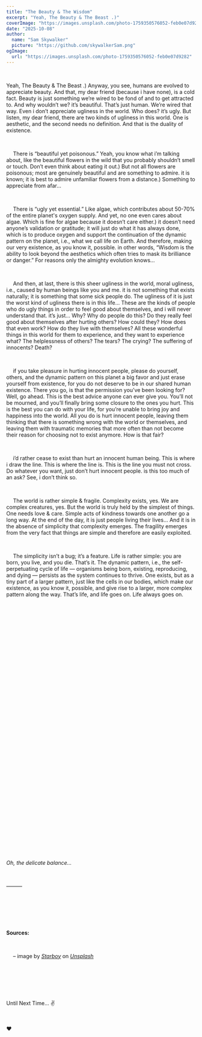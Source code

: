 ```yaml
---
title: "The Beauty & The Wisdom"
excerpt: "Yeah, The Beauty & The Beast .)"
coverImage: "https://images.unsplash.com/photo-1759350576052-feb0e07d9282"
date: "2025-10-08"
author:
  name: "Sam Skywalker"
  picture: "https://github.com/skywalkerSam.png"
ogImage:
  url: "https://images.unsplash.com/photo-1759350576052-feb0e07d9282"
---
```


&nbsp;

Yeah, The Beauty & The Beast .) Anyway, you see, humans are evolved to appreciate beauty. And that, my dear friend (because i have none), is a cold fact. Beauty is just something we’re wired to be fond of and to get attracted to. And why wouldn’t we? it’s beautiful. That’s just human. We’re wired that way. Even i don’t appreciate ugliness in the world. Who does? it’s ugly. But listen, my dear friend, there are two kinds of ugliness in this world. One is aesthetic, and the second needs no definition. And that is the duality of existence.

&nbsp;

&emsp; There is “beautiful yet poisonous.” Yeah, you know what i’m talking about, like the beautiful flowers in the wild that you probably shouldn’t smell or touch. Don’t even think about eating it out.) But not all flowers are poisonous; most are genuinely beautiful and are something to admire. it is known; it is best to admire unfamiliar flowers from a distance.) Something to appreciate from afar…

&nbsp;

&emsp; There is “ugly yet essential.” Like algae, which contributes about 50-70% of the entire planet's oxygen supply. And yet, no one even cares about algae. Which is fine for algae because it doesn’t care either.) it doesn’t need anyone’s validation or gratitude; it will just do what it has always done, which is to produce oxygen and support the continuation of the dynamic pattern on the planet, i.e., what we call life on Earth. And therefore, making our very existence, as you know it, possible. in other words, “Wisdom is the ability to look beyond the aesthetics which often tries to mask its brilliance or danger.” For reasons only the almighty evolution knows…

&nbsp;

&emsp; And then, at last, there is this sheer ugliness in the world, moral ugliness, i.e., caused by human beings like you and me. it is not something that exists naturally; it is something that some sick people do. The ugliness of it is just the worst kind of ugliness there is in this life… These are the kinds of people who do ugly things in order to feel good about themselves, and i will never understand that. it’s just… Why? Why do people do this? Do they really feel good about themselves after hurting others? How could they? How does that even work? How do they live with themselves? All these wonderful things in this world for them to experience, and they want to experience what? The helplessness of others? The tears? The crying? The suffering of innocents? Death?

&nbsp;

&emsp; if you take pleasure in hurting innocent people, please do yourself, others, and the dynamic pattern on this planet a big favor and just erase yourself from existence, for you do not deserve to be in our shared human existence. There you go, is that the permission you’ve been looking for? Well, go ahead. This is the best advice anyone can ever give you. You’ll not be mourned, and you’ll finally bring some closure to the ones you hurt. This is the best you can do with your life, for you’re unable to bring joy and happiness into the world. All you do is hurt innocent people, leaving them thinking that there is something wrong with the world or themselves, and leaving them with traumatic memories that more often than not become their reason for choosing not to exist anymore. How is that fair?

&nbsp;

&emsp; i’d rather cease to exist than hurt an innocent human being. This is where i draw the line. This is where the line is. This is the line you must not cross. Do whatever you want, just don’t hurt innocent people. is this too much of an ask? See, i don’t think so.

&nbsp;

&emsp; The world is rather simple & fragile. Complexity exists, yes. We are complex creatures, yes. But the world is truly held by the simplest of things. One needs love & care. Simple acts of kindness towards one another go a long way. At the end of the day, it is just people living their lives… And it is in the absence of simplicity that complexity emerges. The fragility emerges from the very fact that things are simple and therefore are easily exploited.

&nbsp;

&emsp; The simplicity isn’t a bug; it’s a feature. Life is rather simple: you are born, you live, and you die. That’s it. The dynamic pattern, i.e., the self-perpetuating cycle of life — organisms being born, existing, reproducing, and dying — persists as the system continues to thrive. One exists, but as a tiny part of a larger pattern, just like the cells in our bodies, which make our existence, as you know it, possible, and give rise to a larger, more complex pattern along the way. That’s life, and life goes on. Life always goes on.

&nbsp;

&nbsp;

&nbsp;

&nbsp;

&nbsp;

&nbsp;

&nbsp;

&nbsp;

&nbsp;

&nbsp;

&nbsp;

&nbsp;

&nbsp;

&nbsp;

&nbsp;

&nbsp;

&nbsp;

&nbsp;

&nbsp;

&nbsp;

&nbsp;

&nbsp;

_Oh, the delicate balance..._

&nbsp;

———

&nbsp;

&nbsp;

&nbsp;

**Sources:**

&nbsp;

&emsp; – image by [_Starboy_](https://unsplash.com/@skywalkersam?utm_content=creditCopyText&utm_medium=referral&utm_source=unsplash) on [_Unsplash_](https://unsplash.com/photos/BPRBaRhVXtE?utm_content=creditCopyText&utm_medium=referral&utm_source=unsplash)

&nbsp;

&nbsp;

&nbsp;

Until Next Time... ✌️

&nbsp;

❤️

&nbsp;
